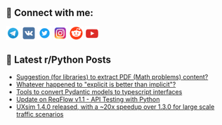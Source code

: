 ## 🔎 Connect with me:
[<img src="https://github.com/bullbesh/bullbesh/blob/main/images/Telegram.png" width="32" height="32" />](https://t.me/bullbesh)
[<img src="https://github.com/bullbesh/bullbesh/blob/main/images/VK.png" width="32" height="32" />](https://vk.com/bullbesh)
[<img src="https://github.com/bullbesh/bullbesh/blob/main/images/Twitter.png" width="32" height="32" />](https://twitter.com/bullbesh1)
[<img src="https://github.com/bullbesh/bullbesh/blob/main/images/Instagram.png" width="32" height="32" />](https://www.instagram.com/bullbesh)
[<img src="https://github.com/bullbesh/bullbesh/blob/main/images/Reddit.png" width="32" height="32" />](https://www.reddit.com/user/bullbesh)
[<img src="https://github.com/bullbesh/bullbesh/blob/main/images/YouTube.png" width="32" height="32" />](https://www.youtube.com/channel/UCtfjRs6uzgq5mfm8S06WTcg)

## 📕 Latest r/Python Posts
<!-- BLOG-POST-LIST:START -->
- [Suggestion &lpar;for libraries&rpar; to extract PDF &lpar;Math problems&rpar; content?](https://www.reddit.com/r/Python/comments/1efs6sy/suggestion_for_libraries_to_extract_pdf_math/)
- [Whatever happened to &quot;explicit is better than implicit&quot;?](https://www.reddit.com/r/Python/comments/1efrusl/whatever_happened_to_explicit_is_better_than/)
- [Tools to convert Pydantic models to typescript interfaces](https://www.reddit.com/r/Python/comments/1efqgjp/tools_to_convert_pydantic_models_to_typescript/)
- [Update on ReqFlow v1.1 - API Testing with Python](https://www.reddit.com/r/Python/comments/1efodfd/update_on_reqflow_v11_api_testing_with_python/)
- [UXsim 1.4.0 released, with a ~20x speedup over 1.3.0 for large scale traffic scenarios](https://www.reddit.com/r/Python/comments/1efnuau/uxsim_140_released_with_a_20x_speedup_over_130/)
<!-- BLOG-POST-LIST:END -->
